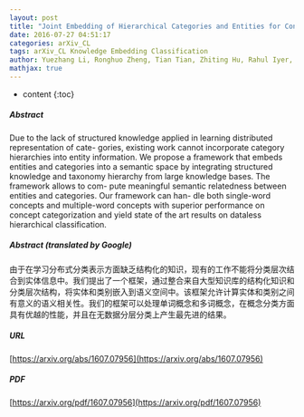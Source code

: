 ```yaml
---
layout: post
title: "Joint Embedding of Hierarchical Categories and Entities for Concept Categorization and Dataless Classification"
date: 2016-07-27 04:51:17
categories: arXiv_CL
tags: arXiv_CL Knowledge Embedding Classification
author: Yuezhang Li, Ronghuo Zheng, Tian Tian, Zhiting Hu, Rahul Iyer, Katia Sycara
mathjax: true
---
```


* content
{:toc}

##### Abstract
Due to the lack of structured knowledge applied in learning distributed representation of cate- gories, existing work cannot incorporate category hierarchies into entity information. We propose a framework that embeds entities and categories into a semantic space by integrating structured knowledge and taxonomy hierarchy from large knowledge bases. The framework allows to com- pute meaningful semantic relatedness between entities and categories. Our framework can han- dle both single-word concepts and multiple-word concepts with superior performance on concept categorization and yield state of the art results on dataless hierarchical classification.

##### Abstract (translated by Google)
由于在学习分布式分类表示方面缺乏结构化的知识，现有的工作不能将分类层次结合到实体信息中。我们提出了一个框架，通过整合来自大型知识库的结构化知识和分类层次结构，将实体和类别嵌入到语义空间中。该框架允许计算实体和类别之间有意义的语义相关性。我们的框架可以处理单词概念和多词概念，在概念分类方面具有优越的性能，并且在无数据分层分类上产生最先进的结果。

##### URL
[https://arxiv.org/abs/1607.07956](https://arxiv.org/abs/1607.07956)

##### PDF
[https://arxiv.org/pdf/1607.07956](https://arxiv.org/pdf/1607.07956)


